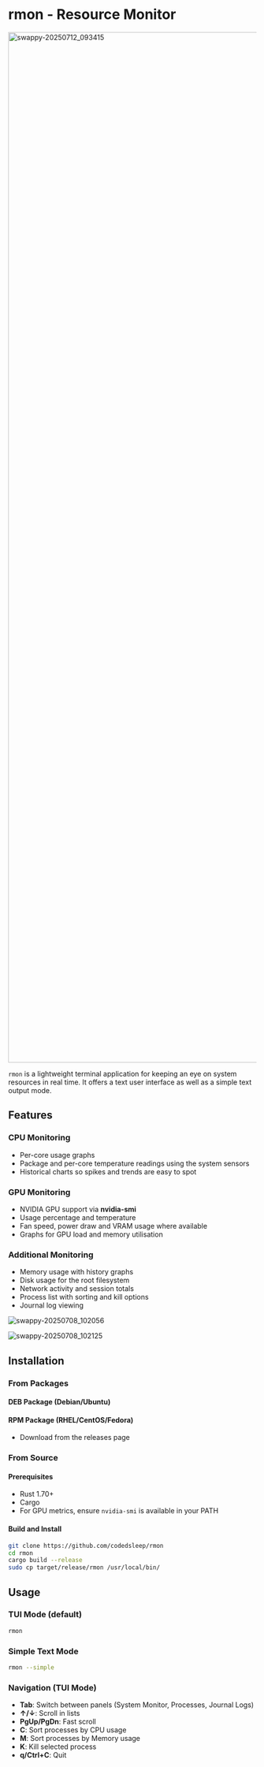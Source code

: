 # rmon - Resource Monitor
<img width="3811" height="2092" alt="swappy-20250712_093415" src="https://github.com/user-attachments/assets/160301a4-a8bc-4079-b6ce-1b82c3fd2fea" />

`rmon` is a lightweight terminal application for keeping an eye on system resources in real time.
It offers a text user interface as well as a simple text output mode.

## Features

### CPU Monitoring
- Per-core usage graphs
- Package and per-core temperature readings using the system sensors
- Historical charts so spikes and trends are easy to spot

### GPU Monitoring
- NVIDIA GPU support via **nvidia-smi**
- Usage percentage and temperature
- Fan speed, power draw and VRAM usage where available
- Graphs for GPU load and memory utilisation

### Additional Monitoring
- Memory usage with history graphs
- Disk usage for the root filesystem
- Network activity and session totals
- Process list with sorting and kill options
- Journal log viewing

![swappy-20250708_102056](https://github.com/user-attachments/assets/6b847023-c80a-4da4-9bd1-51228acf682c)

![swappy-20250708_102125](https://github.com/user-attachments/assets/694e6d10-cbe9-4c06-88d2-ad2f949a858c)

## Installation

### From Packages

#### DEB Package (Debian/Ubuntu)
#### RPM Package (RHEL/CentOS/Fedora)
- Download from the releases page

### From Source

#### Prerequisites
- Rust 1.70+
- Cargo
- For GPU metrics, ensure `nvidia-smi` is available in your PATH

#### Build and Install
```bash
git clone https://github.com/codedsleep/rmon
cd rmon
cargo build --release
sudo cp target/release/rmon /usr/local/bin/
```

## Usage

### TUI Mode (default)
```bash
rmon
```

### Simple Text Mode
```bash
rmon --simple
```

### Navigation (TUI Mode)
- **Tab**: Switch between panels (System Monitor, Processes, Journal Logs)
- **↑/↓**: Scroll in lists
- **PgUp/PgDn**: Fast scroll
- **C**: Sort processes by CPU usage
- **M**: Sort processes by Memory usage
- **K**: Kill selected process
- **q/Ctrl+C**: Quit

